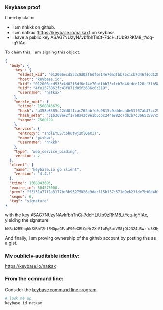 ### Keybase proof

I hereby claim:

  * I am nnkkk on github.
  * I am natkax (https://keybase.io/natkax) on keybase.
  * I have a public key ASAG7NUzyNAvbfbhTnCt-7dcHLfUb9zRKM8_tYcq-igYIAo

To claim this, I am signing this object:

```json
{
  "body": {
    "key": {
      "eldest_kid": "012006ecd533c8d02f6df6e14e70adfbb75c1cb7d46fdcd128cf3fb5872afa2818200a",
      "host": "keybase.io",
      "kid": "012006ecd533c8d02f6df6e14e70adfbb75c1cb7d46fdcd128cf3fb5872afa2818200a",
      "uid": "4fe1575862fc43f871d05f2686c0c219",
      "username": "natkax"
    },
    "merkle_root": {
      "ctime": 1568843679,
      "hash": "a358e8385c22dd0f1cac762abfe3c9815c9bddeca0e51f67ab87cc256a5e6cb9be4254c88c8c481fa0c1a29f55e0cc599b604bdbe94c89f2b4c9ebc0d01cde8b",
      "hash_meta": "31b369ee2f17e8a43c9e1b5cbc244e982c7db2b7c36651597c538063122bd0ed",
      "seqno": 7580129
    },
    "service": {
      "entropy": "snplEYLS7iohutwj2XlQeXIT",
      "name": "github",
      "username": "nnkkk"
    },
    "type": "web_service_binding",
    "version": 2
  },
  "client": {
    "name": "keybase.io go client",
    "version": "4.4.2"
  },
  "ctime": 1568843693,
  "expire_in": 504576000,
  "prev": "f3131a77f2a3177bf3b93275026e9dabf15b157c571d9eb23fde7b90e4b273ee",
  "seqno": 6,
  "tag": "signature"
}
```

with the key [ASAG7NUzyNAvbfbhTnCt-7dcHLfUb9zRKM8_tYcq-igYIAo](https://keybase.io/natkax), yielding the signature:

```
hKRib2R5hqhkZXRhY2hlZMOpaGFzaF90eXBlCqNrZXnEIwEgBuzVM8jQL2324U5wrfu3XBy31G/c0SjPP7WHKvooGCAKp3BheWxvYWTESpcCBsQg8xMad/KjF3vzuTJ1Am6dq/FbFXxXHZ6yP957kOSyc+7EIKbo7zR43RZX23S2NoWmYF2KSqmmniPRWp5y6/6md1cOAgHCo3NpZ8RAWsPBs9q0dIeXebjEncxxjJu5YrHhIUJe/Xj4BD+roNookWRJz9nxU+GpEn3MFrxt4Pd8fQmk8G3s9NR7Q4UTA6hzaWdfdHlwZSCkaGFzaIKkdHlwZQildmFsdWXEIBjQY0CM6vJx9/TOafAOIprmozIEln3pDik/oF8qYFZ0o3RhZ80CAqd2ZXJzaW9uAQ==

```

And finally, I am proving ownership of the github account by posting this as a gist.

### My publicly-auditable identity:

https://keybase.io/natkax

### From the command line:

Consider the [keybase command line program](https://keybase.io/download).

```bash
# look me up
keybase id natkax
```
